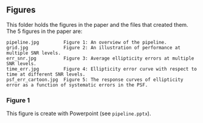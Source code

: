 ## Figures

This folder holds the figures in the paper and the files that created them. The 5 figures in the paper are:

    pipeline.jpg         Figure 1: An overview of the pipeline.
    grid.jpg             Figure 2: An illustration of performance at multiple SNR levels.
    err_snr.jpg          Figure 3: Average ellipticity errors at multiple SNR levels.
    time_err.jpg         Figure 4: Ellipticity error curve with respect to time at different SNR levels.
    psf_err_cartoon.jpg  Figure 5: The response curves of ellipticity error as a function of systematic errors in the PSF.

### Figure 1
This figure is create with Powerpoint (see `pipeline.pptx`).